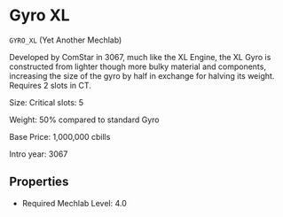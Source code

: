 # Gyro XL

`GYRO_XL` (Yet Another Mechlab)

Developed by ComStar in 3067, much like the XL Engine, the XL Gyro is constructed from lighter though more bulky material and components, increasing the size of the gyro by half in exchange for halving its weight. Requires 2 slots in CT.

Size: Critical slots: 5

Weight: 50% compared to standard Gyro

Base Price: 1,000,000 cbills

Intro year: 3067

## Properties
* Required Mechlab Level: 4.0 
